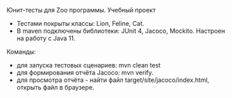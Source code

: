 Юнит-тесты для Zoo программы. Учебный проект

- Тестами покрыты классы: Lion, Feline, Cat.
- В maven подключены библиотеки: JUnit 4, Jacoco, Mockito. Настроен на работу с Java 11.

Команды:
- для запуска тестовых сценариев: mvn clean test
- для формирования отчёта Jacoco: mvn verify.
- для просмотра отчёта - найти файл target/site/jacoco/index.html, открыть файл в браузере.
